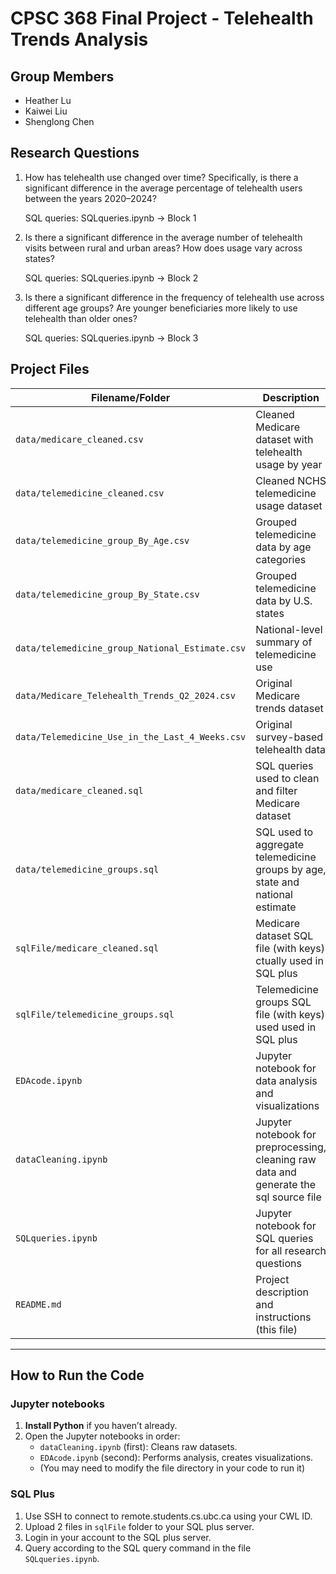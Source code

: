 # CPSC 368 Final Project - Telehealth Trends Analysis

## Group Members
- Heather Lu
- Kaiwei Liu
- Shenglong Chen

## Research Questions
1. How has telehealth use changed over time? Specifically, is there a significant difference in the average percentage of telehealth users between the years 2020–2024?

   SQL queries: SQLqueries.ipynb  ->  Block 1

2. Is there a significant difference in the average number of telehealth visits between rural and urban areas? How does usage vary across states?

   SQL queries: SQLqueries.ipynb  ->  Block 2

3. Is there a significant difference in the frequency of telehealth use across different age groups? Are younger beneficiaries more likely to use telehealth than older ones?

   SQL queries: SQLqueries.ipynb  ->  Block 3

## Project Files

| Filename/Folder                             | Description |
|--------------------------------------------|-------------|
| `data/medicare_cleaned.csv`                      | Cleaned Medicare dataset with telehealth usage by year |
| `data/telemedicine_cleaned.csv`                  | Cleaned NCHS telemedicine usage dataset |
| `data/telemedicine_group_By_Age.csv`             | Grouped telemedicine data by age categories |
| `data/telemedicine_group_By_State.csv`           | Grouped telemedicine data by U.S. states |
| `data/telemedicine_group_National_Estimate.csv`  | National-level summary of telemedicine use |
| `data/Medicare_Telehealth_Trends_Q2_2024.csv`    | Original Medicare trends dataset |
| `data/Telemedicine_Use_in_the_Last_4_Weeks.csv`  | Original survey-based telehealth data |
| `data/medicare_cleaned.sql`                      | SQL queries used to clean and filter Medicare dataset |
| `data/telemedicine_groups.sql`                   | SQL used to aggregate telemedicine groups by age, state and national estimate |
| `sqlFile/medicare_cleaned.sql`                      | Medicare dataset SQL file (with keys) ctually used in SQL plus  |
| `sqlFile/telemedicine_groups.sql`                   | Telemedicine groups SQL file (with keys) used used in SQL plus  |
| `EDAcode.ipynb`                             | Jupyter notebook for data analysis and visualizations |
| `dataCleaning.ipynb`                        | Jupyter notebook for preprocessing, cleaning raw data and generate the sql source file |
| `SQLqueries.ipynb`                          | Jupyter notebook for SQL queries for all research questions |
| `README.md`                                 | Project description and instructions (this file) |

---

## How to Run the Code

### Jupyter notebooks
1. **Install Python** if you haven’t already.
2. Open the Jupyter notebooks in order:
   - `dataCleaning.ipynb` (first): Cleans raw datasets.
   - `EDAcode.ipynb` (second): Performs analysis, creates visualizations.
   - (You may need to modify the file directory in your code to run it)

### SQL Plus
1. Use SSH to connect to remote.students.cs.ubc.ca using your CWL ID.
2. Upload 2 files in `sqlFile` folder to your SQL plus server.
3. Login in your account to the SQL plus server.
4. Query according to the SQL query command in the file `SQLqueries.ipynb`.
